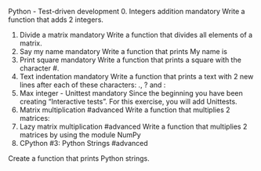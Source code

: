 Python - Test-driven development
0. Integers addition
mandatory
Write a function that adds 2 integers.
1. Divide a matrix
mandatory
Write a function that divides all elements of a matrix.
2. Say my name
mandatory
Write a function that prints My name is <first name> <last name>
3. Print square
mandatory
Write a function that prints a square with the character #.
4. Text indentation
mandatory
Write a function that prints a text with 2 new lines after each of these characters: ., ? and :
5. Max integer - Unittest
mandatory
Since the beginning you have been creating “Interactive tests”. For this exercise, you will add Unittests.
6. Matrix multiplication
#advanced
Write a function that multiplies 2 matrices:
7. Lazy matrix multiplication
#advanced
Write a function that multiplies 2 matrices by using the module NumPy
8. CPython #3: Python Strings
#advanced


Create a function that prints Python strings.
